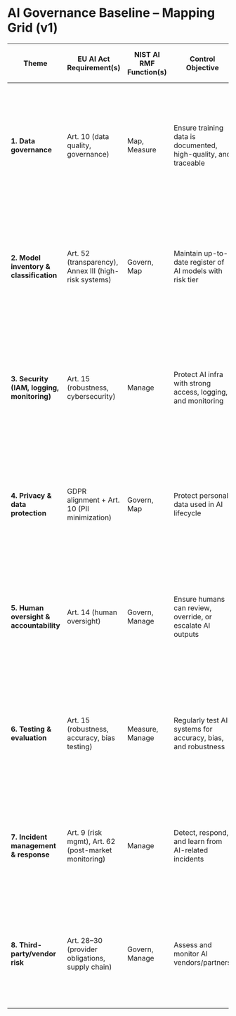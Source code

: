 # AI Governance Baseline – Mapping Grid (v1)

| Theme                  | EU AI Act Requirement(s) | NIST AI RMF Function(s) | Control Objective | Controls (Preventive / Detective / Corrective) | Evidence Examples |
|-------------------------|--------------------------|--------------------------|------------------|-----------------------------------------------|------------------|
| **1. Data governance** | Art. 10 (data quality, governance) | Map, Measure | Ensure training data is documented, high-quality, and traceable | **Preventive:** Require data sources to be registered before ingestion. <br> **Detective:** Run automated data quality checks (missing values, duplicates). <br> **Corrective:** Reject or quarantine datasets that fail validation. | Data dictionary, provenance logs, validation reports |
| **2. Model inventory & classification** | Art. 52 (transparency), Annex III (high-risk systems) | Govern, Map | Maintain up-to-date register of AI models with risk tier | **Preventive:** Enforce mandatory model registration before deployment. <br> **Detective:** Quarterly audit of deployed vs. registered models. <br> **Corrective:** Block or retire unregistered models. | Model catalog, risk rating sheet, audit reports |
| **3. Security (IAM, logging, monitoring)** | Art. 15 (robustness, cybersecurity) | Manage | Protect AI infra with strong access, logging, and monitoring | **Preventive:** Enforce MFA + least-privilege IAM roles. <br> **Detective:** Continuous log monitoring for anomalous access. <br> **Corrective:** Auto-revoke keys/sessions when anomalies found. | IAM policies, CloudTrail logs, SIEM alerts |
| **4. Privacy & data protection** | GDPR alignment + Art. 10 (PII minimization) | Govern, Map | Protect personal data used in AI lifecycle | **Preventive:** Data minimization rules + pseudonymization. <br> **Detective:** Regular DPIAs and privacy impact scans. <br> **Corrective:** Purge sensitive data when noncompliance detected. | DPIA, anonymization logs, retention schedules |
| **5. Human oversight & accountability** | Art. 14 (human oversight) | Govern, Manage | Ensure humans can review, override, or escalate AI outputs | **Preventive:** Define approval workflows for AI decisions. <br> **Detective:** Random sampling of AI outputs for human review. <br> **Corrective:** Override button/escalation hotline for exceptions. | SOPs, approval logs, escalation records |
| **6. Testing & evaluation** | Art. 15 (robustness, accuracy, bias testing) | Measure, Manage | Regularly test AI systems for accuracy, bias, and robustness | **Preventive:** Require pre-deployment evaluation reports. <br> **Detective:** Scheduled re-testing for bias/adversarial robustness. <br> **Corrective:** Retrain or disable models that fail thresholds. | Test scripts, evaluation metrics, robustness reports |
| **7. Incident management & response** | Art. 9 (risk mgmt), Art. 62 (post-market monitoring) | Manage | Detect, respond, and learn from AI-related incidents | **Preventive:** Maintain AI-specific incident response plan. <br> **Detective:** AI monitoring dashboard for drift/failures. <br> **Corrective:** Root-cause analysis and remediation after incident. | Incident playbook, RCA reports, postmortems |
| **8. Third-party/vendor risk** | Art. 28–30 (provider obligations, supply chain) | Govern, Manage | Assess and monitor AI vendors/partners | **Preventive:** Perform vendor AI risk assessment before onboarding. <br> **Detective:** Annual reassessments of vendor AI controls. <br> **Corrective:** Terminate/replace vendors that fail obligations. | VRA results, contracts, SLA monitoring reports |


